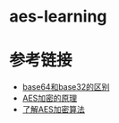 # aes-learning

# 参考链接

- [base64和base32的区别](https://segmentfault.com/a/1190000010857971)
- [AES加密的原理](https://www.cxyxiaowu.com/3239.html)
- [了解AES加密算法](https://justinyan.me/post/4356)
